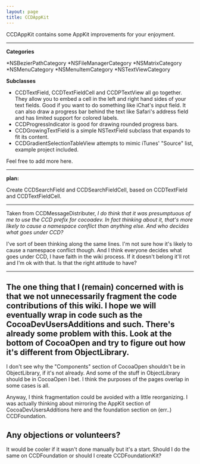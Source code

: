 ```yaml
---
layout: page
title: CCDAppKit
---
```


CCDAppKit contains some AppKit improvements for your enjoyment.

----
**Categories**

*NSBezierPathCategory
*NSFileManagerCategory
*NSMatrixCategory
*NSMenuCategory
*NSMenuItemCategory
*NSTextViewCategory


**Subclasses**

* CCDTextField, CCDTextFieldCell and CCDPTextView all go together. They allow you to embed a cell in the left and right hand sides of your text fields. Good if you want to do something like iChat's input field. It can also draw a progress bar behind the text like Safari's address field and has limited support for colored labels.
* CCDProgressIndicator is good for drawing rounded progress bars.
* CCDGrowingTextField is a simple NSTextField subclass that expands to fit its content.
* CCDGradientSelectionTableView attempts to mimic iTunes' "Source" list, example project included.


Feel free to add more here.

----
**plan:**

Create CCDSearchField and CCDSearchFieldCell, based on CCDTextField and CCDTextFieldCell.

----
Taken from CCDMessageDistributer, *I do think that it was presumptuous of me to use the CCD prefix for cocoadev. In fact thinking about it, that's more likely to cause a namespace conflict than anything else. And who decides what goes under CCD?*

I've sort of been thinking along the same lines. I'm not sure how it's likely to cause a namespace conflict though. And I think everyone decides what goes under CCD, I have faith in the wiki process. If it doesn't belong it'll rot and I'm ok with that. Is that the right attitude to have?

----

The one thing that I (remain) concerned with is that we not unnecessarily fragment the code contributions of this wiki.  I hope we will eventually wrap in code such as the CocoaDevUsersAdditions and such.  There's already some problem with this.  Look at the bottom of CocoaOpen and try to figure out how it's different from ObjectLibrary.
----
I don't see why the "Components" section of CocoaOpen shouldn't be in ObjectLibrary, if it's not already. And some of the stuff in ObjectLibrary should be in CocoaOpen I bet. I think the purposes of the pages overlap in some cases is all.

Anyway, I think fragmentation could be avoided with a little reorganizing. I was actually thinking about mirroring the AppKit section of CocoaDevUsersAdditions here and the foundation section on (err..) CCDFoundation.

Any objections or volunteers?
----
It would be cooler if it wasn't done manually but it's a start. Should I do the same on CCDFoundation or should I create CCDFoundationKit?


